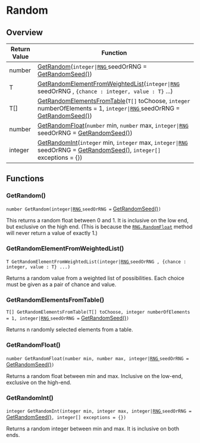 # Random

## Overview

| Return Value | Function                                                                                                                                                                                                                                      |
| ------------ | --------------------------------------------------------------------------------------------------------------------------------------------------------------------------------------------------------------------------------------------- |
| number       | [GetRandom](random.md#getrandom)(`integer\|`[`RNG` ](https://wofsauge.github.io/IsaacDocs/rep/RNG.html)seedOrRNG = [GetRandomSeed()](rng.md#getrandomseed))                                                                                   |
| T            | [GetRandomElementFromWeightedList](random.md#getrandomelementfromweightedlist)(`integer\|`[`RNG` ](https://wofsauge.github.io/IsaacDocs/rep/RNG.html)seedOrRNG , `{chance : integer, value : T}` ...)                                         |
| T\[]         | [GetRandomElementsFromTable](random.md#getrandomelementsfromtable)(`T[]` toChoose, `integer` numberOfElements = 1, `integer\|`[`RNG` ](https://wofsauge.github.io/IsaacDocs/rep/RNG.html)seedOrRNG = [GetRandomSeed()](rng.md#getrandomseed)) |
| number       | [GetRandomFloat](random.md#getrandomfloat)(`number` min, `number` max, `integer\|`[`RNG` ](https://wofsauge.github.io/IsaacDocs/rep/RNG.html)seedOrRNG = [GetRandomSeed()](rng.md#getrandomseed))                                             |
| integer      | [GetRandomInt](random.md#getrandomint)(`integer` min, `integer` max, `integer\|`[`RNG` ](https://wofsauge.github.io/IsaacDocs/rep/RNG.html)seedOrRNG = [GetRandomSeed()](rng.md#getrandomseed), `integer[]` exceptions = {})                  |

## Functions

### GetRandom()

`number GetRandom(integer|`[`RNG` ](https://wofsauge.github.io/IsaacDocs/rep/RNG.html)`seedOrRNG =` [GetRandomSeed()](rng.md#getrandomseed)`)`

This returns a random float between 0 and 1. It is inclusive on the low end, but exclusive on the high end. (This is because the [`RNG.RandomFloat`](https://wofsauge.github.io/IsaacDocs/rep/RNG.html#randomfloat) method will never return a value of exactly 1.)

### GetRandomElementFromWeightedList()

`T GetRandomElementFromWeightedList(integer|`[`RNG` ](https://wofsauge.github.io/IsaacDocs/rep/RNG.html)`seedOrRNG , {chance : integer, value : T} ...)`

Returns a random value from a weighted list of possibilities. Each choice must be given as a pair of chance and value.

### GetRandomElementsFromTable()

`T[] GetRandomElementsFromTable(T[] toChoose, integer numberOfElements = 1, integer|`[`RNG` ](https://wofsauge.github.io/IsaacDocs/rep/RNG.html)`seedOrRNG =` [GetRandomSeed()](rng.md#getrandomseed)`)`

Returns n randomly selected elements from a table.

### GetRandomFloat()

`number GetRandomFloat(number min, number max, integer|`[`RNG` ](https://wofsauge.github.io/IsaacDocs/rep/RNG.html)`seedOrRNG =` [GetRandomSeed()](rng.md#getrandomseed)`)`

Returns a random float between min and max. Inclusive on the low-end, exclusive on the high-end.

### GetRandomInt()

`integer GetRandomInt(integer min, integer max, integer|`[`RNG` ](https://wofsauge.github.io/IsaacDocs/rep/RNG.html)`seedOrRNG =` [GetRandomSeed()](rng.md#getrandomseed)`, integer[] exceptions = {})`

Returns a random integer between min and max. It is inclusive on both ends.
